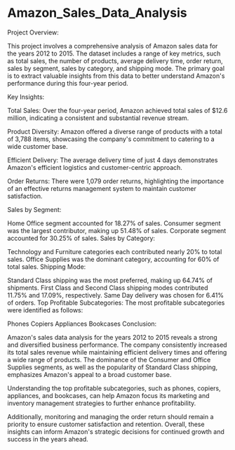 # Amazon_Sales_Data_Analysis

Project Overview:

This project involves a comprehensive analysis of Amazon sales data for the years 2012 to 2015. The dataset includes a range of key metrics, such as total sales, the number of products, average delivery time, order return, sales by segment, sales by category, and shipping mode. The primary goal is to extract valuable insights from this data to better understand Amazon's performance during this four-year period.

Key Insights:

Total Sales: Over the four-year period, Amazon achieved total sales of $12.6 million, indicating a consistent and substantial revenue stream.

Product Diversity: Amazon offered a diverse range of products with a total of 3,788 items, showcasing the company's commitment to catering to a wide customer base.

Efficient Delivery: The average delivery time of just 4 days demonstrates Amazon's efficient logistics and customer-centric approach.

Order Returns: There were 1,079 order returns, highlighting the importance of an effective returns management system to maintain customer satisfaction.

Sales by Segment:

Home Office segment accounted for 18.27% of sales.
Consumer segment was the largest contributor, making up 51.48% of sales.
Corporate segment accounted for 30.25% of sales.
Sales by Category:

Technology and Furniture categories each contributed nearly 20% to total sales.
Office Supplies was the dominant category, accounting for 60% of total sales.
Shipping Mode:

Standard Class shipping was the most preferred, making up 64.74% of shipments.
First Class and Second Class shipping modes contributed 11.75% and 17.09%, respectively.
Same Day delivery was chosen for 6.41% of orders.
Top Profitable Subcategories: The most profitable subcategories were identified as follows:

Phones
Copiers
Appliances
Bookcases
Conclusion:

Amazon's sales data analysis for the years 2012 to 2015 reveals a strong and diversified business performance. The company consistently increased its total sales revenue while maintaining efficient delivery times and offering a wide range of products. The dominance of the Consumer and Office Supplies segments, as well as the popularity of Standard Class shipping, emphasizes Amazon's appeal to a broad customer base.

Understanding the top profitable subcategories, such as phones, copiers, appliances, and bookcases, can help Amazon focus its marketing and inventory management strategies to further enhance profitability.

Additionally, monitoring and managing the order return should remain a priority to ensure customer satisfaction and retention. Overall, these insights can inform Amazon's strategic decisions for continued growth and success in the years ahead.
